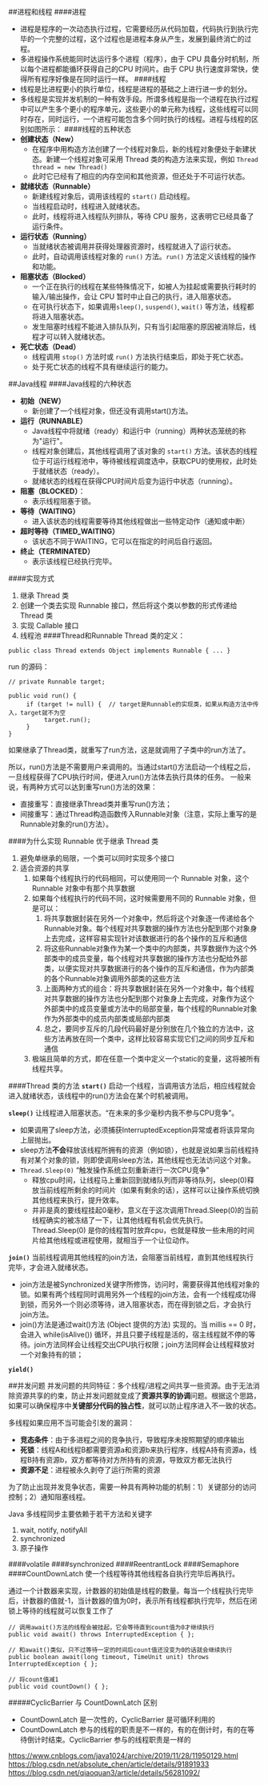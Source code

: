 ##进程和线程
####进程
- 进程是程序的一次动态执行过程，它需要经历从代码加载，代码执行到执行完毕的一个完整的过程，这个过程也是进程本身从产生，发展到最终消亡的过程。
- 多进程操作系统能同时达运行多个进程（程序），由于 CPU 具备分时机制，所以每个进程都能循环获得自己的CPU 时间片。由于 CPU 执行速度非常快，使得所有程序好像是在同时运行一样。
####线程
- 线程是比进程更小的执行单位，线程是进程的基础之上进行进一步的划分。
- 多线程是实现并发机制的一种有效手段。所谓多线程是指一个进程在执行过程中可以产生多个更小的程序单元，这些更小的单元称为线程，这些线程可以同时存在，同时运行，一个进程可能包含多个同时执行的线程。进程与线程的区别如图所示： 
####线程的五种状态
- **创建状态（New）**
  - 在程序中用构造方法创建了一个线程对象后，新的线程对象便处于新建状态。新建一个线程对象可采用 Thread 类的构造方法来实现，例如 `Thread thread = new Thread()`
  - 此时它已经有了相应的内存空间和其他资源，但还处于不可运行状态。
- **就绪状态（Runnable）**
  - 新建线程对象后，调用该线程的 `start()` 启动线程。
  - 当线程启动时，线程进入就绪状态。
  - 此时，线程将进入线程队列排队，等待 CPU 服务，这表明它已经具备了运行条件。
- **运行状态（Running）**
  - 当就绪状态被调用并获得处理器资源时，线程就进入了运行状态。
  - 此时，自动调用该线程对象的 `run()` 方法。`run()` 方法定义该线程的操作和功能。
- **阻塞状态（Blocked）**
  - 一个正在执行的线程在某些特殊情况下，如被人为挂起或需要执行耗时的输入/输出操作，会让 CPU 暂时中止自己的执行，进入阻塞状态。
  - 在可执行状态下，如果调用`sleep()`, `suspend()`, `wait()` 等方法，线程都将进入阻塞状态。
  - 发生阻塞时线程不能进入排队队列，只有当引起阻塞的原因被消除后，线程才可以转入就绪状态。
- **死亡状态（Dead）**
  - 线程调用 `stop()` 方法时或 `run()` 方法执行结束后，即处于死亡状态。
  - 处于死亡状态的线程不具有继续运行的能力。

##Java线程
####Java线程的六种状态
- **初始（NEW）**
  - 新创建了一个线程对象，但还没有调用start()方法。
- **运行（RUNNABLE）**
  - Java线程中将就绪（ready）和运行中（running）两种状态笼统的称为"运行"。
  - 线程对象创建后，其他线程调用了该对象的 `start()` 方法。该状态的线程位于可运行线程池中，等待被线程调度选中，获取CPU的使用权，此时处于就绪状态（ready）。
  - 就绪状态的线程在获得CPU时间片后变为运行中状态（running）。
- **阻塞（BLOCKED）**：
  - 表示线程阻塞于锁。
- **等待（WAITING）**
  - 进入该状态的线程需要等待其他线程做出一些特定动作（通知或中断）
- **超时等待（TIMED_WAITING）**
  - 该状态不同于WAITING，它可以在指定的时间后自行返回。
- **终止（TERMINATED）**
  - 表示该线程已经执行完毕。

####实现方式
1. 继承 Thread 类
1. 创建一个类去实现 Runnable 接口，然后将这个类以参数的形式传递给 Thread 类 
1. 实现 Callable 接口
1. 线程池
####Thread和Runnable
Thread 类的定义：
```
public class Thread extends Object implements Runnable { ... }
```

run 的源码：
```
// private Runnable target; 

public void run() {
     if (target != null) {  // target是Runnable的实现类，如果从构造方法中传入，target就不为空
          target.run();
     }
}
```
如果继承了Thread类，就重写了run方法，这是就调用了子类中的run方法了。

所以，run()方法是不需要用户来调用的。当通过start()方法启动一个线程之后，一旦线程获得了CPU执行时间，便进入run()方法体去执行具体的任务。 一般来说，有两种方式可以达到重写run()方法的效果：

- 直接重写：直接继承Thread类并重写run()方法；
- 间接重写：通过Thread构造函数传入Runnable对象（注意，实际上重写的是Runnable对象的run()方法）。

####为什么实现 Runnable 优于继承 Thread 类
1. 避免单继承的局限，一个类可以同时实现多个接口
1. 适合资源的共享
    1. 如果每个线程执行的代码相同，可以使用同一个 Runnable 对象，这个 Runnable 对象中有那个共享数据
    1. 如果每个线程执行的代码不同，这时候需要用不同的 Runnable 对象，但是可以：
        1. 将共享数据封装在另外一个对象中，然后将这个对象逐一传递给各个Runnable对象。每个线程对共享数据的操作方法也分配到那个对象身上去完成，这样容易实现针对该数据进行的各个操作的互斥和通信
        1. 将这些Runnable对象作为某一个类中的内部类，共享数据作为这个外部类中的成员变量，每个线程对共享数据的操作方法也分配给外部类，以便实现对共享数据进行的各个操作的互斥和通信，作为内部类的各个Runnable对象调用外部类的这些方法
        1. 上面两种方式的组合：将共享数据封装在另外一个对象中，每个线程对共享数据的操作方法也分配到那个对象身上去完成，对象作为这个外部类中的成员变量或方法中的局部变量，每个线程的Runnable对象作为外部类中的成员内部类或局部内部类
        1. 总之，要同步互斥的几段代码最好是分别放在几个独立的方法中，这些方法再放在同一个类中，这样比较容易实现它们之间的同步互斥和通信
    1. 极端且简单的方式，即在任意一个类中定义一个static的变量，这将被所有线程共享。

####Thread 类的方法
**`start()`** 启动一个线程，当调用该方法后，相应线程就会进入就绪状态，该线程中的run()方法会在某个时机被调用。

**`sleep()`** 让线程进入阻塞状态。“在未来的多少毫秒内我不参与CPU竞争”。

- 如果调用了sleep方法，必须捕获InterruptedException异常或者将该异常向上层抛出。
- sleep方法**不会**释放该线程所拥有的资源（例如锁），也就是说如果当前线程持有对某个对象的锁，则即使调用sleep方法，其他线程也无法访问这个对象。
- `Thread.Sleep(0)` “触发操作系统立刻重新进行一次CPU竞争”
  - 释放cpu时间，让线程马上重新回到就绪队列而非等待队列，sleep(0)释放当前线程所剩余的时间片（如果有剩余的话），这样可以让操作系统切换其他线程来执行，提升效率。
  - 并非是真的要线程挂起0毫秒，意义在于这次调用Thread.Sleep(0)的当前线程确实的被冻结了一下，让其他线程有机会优先执行。Thread.Sleep(0) 是你的线程暂时放弃cpu，也就是释放一些未用的时间片给其他线程或进程使用，就相当于一个让位动作。
  

**`join()`** 当前线程调用其他线程的join方法，会阻塞当前线程，直到其他线程执行完毕，才会进入就绪状态。
- join方法是被Synchronized关键字所修饰，访问时，需要获得其他线程对象的锁。如果有两个线程同时调用另外一个线程的join方法，会有一个线程成功得到锁，而另外一个则必须等待，进入阻塞状态，而在得到锁之后，才会执行join方法。
- join()方法是通过wait()方法 (Object 提供的方法) 实现的。当 millis == 0 时，会进入 while(isAlive()) 循环，并且只要子线程是活的，宿主线程就不停的等待。join方法同样会让线程交出CPU执行权限；join方法同样会让线程释放对一个对象持有的锁；

**`yield()`**
  
##并发问题
并发问题的共同特征：多个线程/进程之间共享一些资源。由于无法消除资源共享的约束，防止并发问题就变成了**资源共享的协调**问题。根据这个思路，如果可以确保程序中**关键部分代码的独占性**，就可以防止程序进入不一致的状态。

多线程如果应用不当可能会引发的漏洞：
- **竞态条件**：由于多进程之间的竞争执行，导致程序未按照期望的顺序输出
- **死锁**：线程A和线程B都需要资源a和资源b来执行程序，线程A持有资源a，线程B持有资源b，双方都等待对方所持有的资源，导致双方都无法执行
- **资源不足**：进程被永久剥夺了运行所需的资源

为了防止出现并发竞争状态，需要一种具有两种功能的机制：1）关键部分的访问控制；2）通知阻塞线程。

Java 多线程同步主要依赖于若干方法和关键字
1. wait, notify, notifyAll
1. synchronized
1. 原子操作

####volatile
####synchronized
####ReentrantLock
####Semaphore
####CountDownLatch
使一个线程等待其他线程各自执行完毕后再执行。

通过一个计数器来实现，计数器的初始值是线程的数量。每当一个线程执行完毕后，计数器的值就-1，当计数器的值为0时，表示所有线程都执行完毕，然后在闭锁上等待的线程就可以恢复工作了

```
// 调用await()方法的线程会被挂起，它会等待直到count值为0才继续执行
public void await() throws InterruptedException { };  
 
// 和await()类似，只不过等待一定的时间后count值还没变为0的话就会继续执行
public boolean await(long timeout, TimeUnit unit) throws InterruptedException { };
  
// 将count值减1
public void countDown() { };  
```
#####CyclicBarrier 与 CountDownLatch 区别
- CountDownLatch 是一次性的，CyclicBarrier 是可循环利用的
- CountDownLatch 参与的线程的职责是不一样的，有的在倒计时，有的在等待倒计时结束。CyclicBarrier 参与的线程职责是一样的

https://www.cnblogs.com/java1024/archive/2019/11/28/11950129.html
https://blog.csdn.net/absolute_chen/article/details/91891933
https://blog.csdn.net/qiaoquan3/article/details/56281092/
